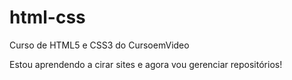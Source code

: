 # html-css
 Curso de HTML5 e CSS3 do CursoemVideo

 Estou aprendendo a cirar sites e agora vou gerenciar repositórios!
